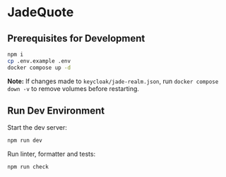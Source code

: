 # JadeQuote

## Prerequisites for Development

```bash
npm i
cp .env.example .env
docker compose up -d
```

**Note:** If changes made to `keycloak/jade-realm.json`, run `docker compose down -v` to remove volumes before restarting.

## Run Dev Environment

Start the dev server:

```bash
npm run dev
```

Run linter, formatter and tests:

```bash
npm run check
```
